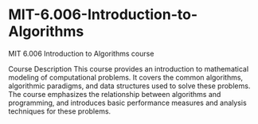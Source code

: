 # MIT-6.006-Introduction-to-Algorithms
MIT 6.006 Introduction to Algorithms course

Course Description
This course provides an introduction to mathematical modeling of computational problems. It covers the common algorithms, algorithmic paradigms, and data structures used to solve these problems. The course emphasizes the relationship between algorithms and programming, and introduces basic performance measures and analysis techniques for these problems.


